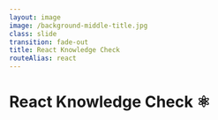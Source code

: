 ```yaml
---
layout: image
image: /background-middle-title.jpg
class: slide
transition: fade-out
title: React Knowledge Check
routeAlias: react
---
```


<div class="flex h-full flex-items-center">
  <h1 class="text-left m-b-0 font-bold">
    React Knowledge Check ⚛️
  </h1>
</div>
